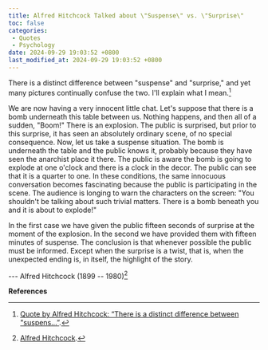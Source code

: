 ```yaml
---
title: Alfred Hitchcock Talked about \"Suspense\" vs. \"Surprise\"
toc: false
categories:
 - Quotes
 - Psychology
date: 2024-09-29 19:03:52 +0800
last_modified_at: 2024-09-29 19:03:52 +0800
---
```


<div class="quote--left" markdown="1">

There is a distinct difference between "suspense" and "surprise," and yet many pictures continually confuse the two. I'll explain what I mean.[^1]

We are now having a very innocent little chat. Let's suppose that there is a bomb underneath this table between us. Nothing happens, and then all of a sudden, "Boom!" There is an explosion. The public is surprised, but prior to this surprise, it has seen an absolutely ordinary scene, of no special consequence. Now, let us take a suspense situation. The bomb is underneath the table and the public knows it, probably because they have seen the anarchist place it there. The public is aware the bomb is going to explode at one o'clock and there is a clock in the decor. The public can see that it is a quarter to one. In these conditions, the same innocuous conversation becomes fascinating because the public is participating in the scene. The audience is longing to warn the characters on the screen: "You shouldn't be talking about such trivial matters. There is a bomb beneath you and it is about to explode!"

In the first case we have given the public fifteen seconds of surprise at the moment of the explosion. In the second we have provided them with fifteen minutes of suspense. The conclusion is that whenever possible the public must be informed. Except when the surprise is a twist, that is, when the unexpected ending is, in itself, the highlight of the story.

--- Alfred Hitchcock (1899 -- 1980)[^2]

</div>

**References**

[^1]: [Quote by Alfred Hitchcock: “There is a distinct difference between "suspens...”](https://www.goodreads.com/quotes/728496-there-is-a-distinct-difference-between-suspense-and-surprise-and).
[^2]: [Alfred Hitchcock](https://en.wikipedia.org/wiki/Alfred_Hitchcock).